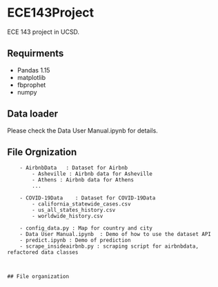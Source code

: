 # ECE143Project
ECE 143 project in UCSD. 

## Requirments

- Pandas 1.15
- matplotlib
- fbprophet
- numpy


## Data loader
Please check the Data User Manual.ipynb for details.

## File Orgnization
```
    - AirbnbData   : Dataset for Airbnb
        - Asheville : Airbnb data for Asheville
        - Athens : Airbnb data for Athens
        ...

    - COVID-19Data    : Dataset for COVID-19Data
        - california_statewide_cases.csv
        - us_all_states_history.csv
        - worldwide_history.csv
        
    - config_data.py : Map for country and city
    - Data User Manual.ipynb  : Demo of how to use the dataset API
    - predict.ipynb : Demo of prediction
    - scrape_insideairbnb.py : scraping script for airbnbdata, refactored data classes



## File organization
